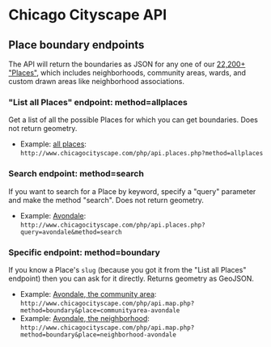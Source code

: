 # Chicago Cityscape API

## Place boundary endpoints
The API will return the boundaries as JSON for any one of our [22,200+ "Places"](http://www.chicagocityscape.com/maps/index.php), which includes neighborhoods, community areas, wards, and custom drawn areas like neighborhood associations. 

### "List all Places" endpoint: method=allplaces
Get a list of all the possible Places for which you can get boundaries. Does not return geometry.

* Example: [all places](http://www.chicagocityscape.com/php/api.places.php?method=allplaces): ````http://www.chicagocityscape.com/php/api.places.php?method=allplaces````

### Search endpoint: method=search
If you want to search for a Place by keyword, specify a "query" parameter and make the method "search". Does not return geometry.

* Example: [Avondale](http://www.chicagocityscape.com/php/api.places.php?query=avondale&method=search): ````http://www.chicagocityscape.com/php/api.places.php?query=avondale&method=search````

### Specific endpoint: method=boundary
If you know a Place's ````slug```` (because you got it from the "List all Places" endpoint) then you can ask for it directly. Returns geometry as GeoJSON. 

* Example: [Avondale, the community area](http://www.chicagocityscape.com/php/api.map.php?method=boundary&place=communityarea-avondale): ````http://www.chicagocityscape.com/php/api.map.php?method=boundary&place=communityarea-avondale````
* Example: [Avondale, the neighborhood](http://www.chicagocityscape.com/php/api.map.php?method=boundary&place=neighborhood-avondale): ````http://www.chicagocityscape.com/php/api.map.php?method=boundary&place=neighborhood-avondale````
